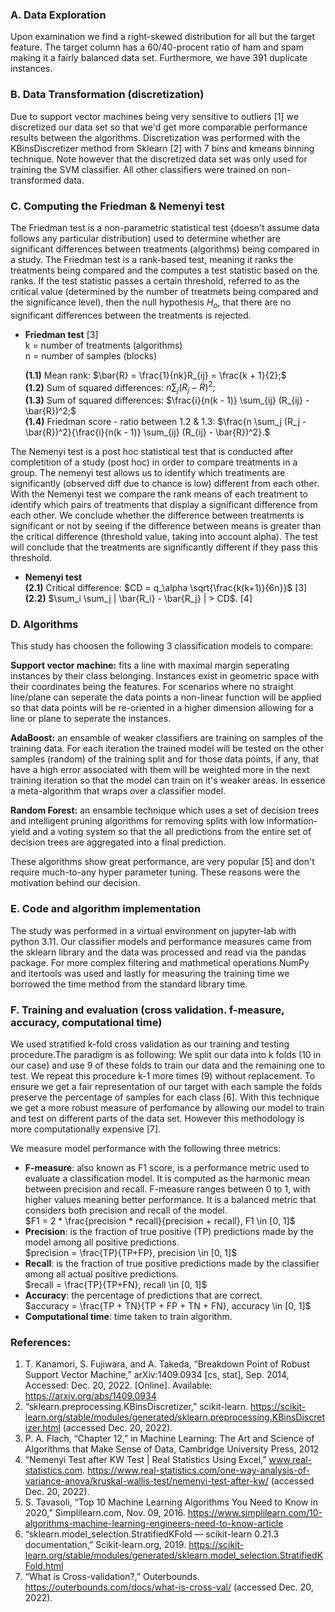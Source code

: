 ### **A. Data Exploration**
Upon examination we find a right-skewed distribution for all but the target feature. The target column has a 60/40-procent ratio of ham and spam making it a fairly balanced data set. Furthermore, we have 391 duplicate instances.

### **B. Data Transformation (discretization)**
Due to support vector machines being very sensitive to outliers [1] we discretized our data set so that we'd get more comparable performance results between the algorithms. Discretization was performed with the KBinsDiscretizer method from Sklearn [2] with 7 bins and kmeans binning technique. Note however that the discretized data set was only used for training the SVM classifier. All other classifiers were trained on non-transformed data.

### **C. Computing the Friedman & Nemenyi test**
The Friedman test is a non-parametric statistical test (doesn't assume data follows any particular distribution) used to determine whether are significant differences between treatments (algorithms) being compared in a study. The Friedman test is a rank-based test, meaning it ranks the treatments being compared and the computes a test statistic based on the ranks. If the test statistic passes a certain threshold, referred to as the critical value (determined by the number of treatmets being compared and the significance level), then the null hypothesis $H_o$, that there are no significant differences between the treatments is rejected. <br>

- **Friedman test** [3] <br>
k = number of treatments (algorithms) <br>
n = number of samples (blocks)

    **(1.1)** Mean rank: $\bar{R} = \frac{1}{nk}R_{ij} = \frac{k + 1}{2};$ <br>
    **(1.2)** Sum of squared differences: $n \sum_j (R_j - \bar{R})^2;$ <br>
    **(1.3)** Sum of squared differences: $\frac{i}{n(k - 1)} \sum_{ij} (R_{ij} - \bar{R})^2;$ <br>
    **(1.4)** Friedman score - ratio between 1.2 & 1.3: $\frac{n \sum_j (R_j - \bar{R})^2}{\frac{i}{n(k - 1)} \sum_{ij} (R_{ij} - \bar{R})^2}.$ <br>

The Nemenyi test is a post hoc statistical test that is conducted after completition of a study (post hoc) in order to compare treatments in a group. The nemenyi test allows us to identify which treatments are significantly (observed diff due to chance is low) different from each other. With the Nemenyi test we compare the rank means of each treatment to identify which pairs of treatments that display a significant difference from each other. We conclude whether the difference between treatments is significant or not by seeing if the difference between means is greater than the critical difference (threshold value, taking into account alpha). The test will conclude that the treatments are significantly different if they pass this threshold.

- **Nemenyi test** <br>
**(2.1)** Critical difference: $CD = q_\alpha \sqrt{\frac{k(k+1)}{6n}}$ [3] <br>
**(2.2)** $\sum_i \sum_j | \bar{R_i} - \bar{R_j} | > CD$. [4]

### **D. Algorithms**
This study has choosen the following 3 classification models to compare:

**Support vector machine:** fits a line with maximal margin seperating instances by their class belonging. Instances exist in geometric space with their coordinates being the features. For scenarios where no straight line/plane can seperate the data points a non-linear function will be applied so that data points will be re-oriented in a higher dimension allowing for a line or plane to seperate the instances.

**AdaBoost:** an ensamble of weaker classifiers are training on samples of the training data. For each iteration the trained model will be tested on the other samples (random) of the training split and for those data points, if any, that have a high error associated with them will be weighted more in the next training iteration so that the model can train on it's weaker areas. In essence a meta-algorithm that wraps over a classifier model.

**Random Forest:** an ensamble technique which uses a set of decision trees and intelligent pruning algorithms for removing splits with low information-yield and a voting system so that the all predictions from the entire set of decision trees are aggregated into a final prediction. <br>

These algorithms show great performance, are very popular [5] and don't require much-to-any hyper parameter tuning. These reasons were the motivation behind our decision.

### **E. Code and algorithm implementation**
The study was performed in a virtual environment on jupyter-lab with python 3.11. Our classifier models and performance measures came from the sklearn library and the data was processed and read via the pandas package. For more complex filtering and mathmetical operations NumPy and itertools was used and lastly for measuring the training time we borrowed the time method from the standard library time.

### **F. Training and evaluation (cross validation. f-measure, accuracy, computational time)**
We used stratified k-fold cross validation as our training and testing procedure.The paradigm is as following: We split our data into k folds (10 in our case)
and use 9 of these folds to train our data and the remaining one to test. We repeat this procedure k-1 more times (9) without replacement.
To ensure we get a fair representation of our target with each sample the folds preserve the percentage of samples for each class [6].
With this technique we get a more robust measure of perfomance by allowing our model to train and test on different parts of the data set.
However this methodology is more computationally expensive [7].

We measure model performance with the following three metrics: <br>
- **F-measure**: also known as F1 score, is a performance metric used to evaluate a classification model. It is computed as the harmonic mean between precision and recall. F-measure ranges between 0 to 1, with higher values meaning better performance. It is a balanced metric that considers both precision and recall of the model.<br>
$F1 = 2 * \frac{precision * recall}{precision + recall}, F1 \in [0, 1]$ <br>
- **Precision**: is the fraction of true positive (TP) predictions made by the model among all positive predictions. <br>
$precision = \frac{TP}{TP+FP}, precision \in [0, 1]$ <br>
- **Recall**: is the fraction of true positive predictions made by the classifier among all actual positive predictions. <br>
$recall = \frac{TP}{TP+FN}, recall \in [0, 1]$ <br>
- **Accuracy**: the percentage of predictions that are correct. <br>
$accuracy = \frac{TP + TN}{TP + FP + TN + FN}, accuracy \in [0, 1]$ <br>
- **Computational time**: time taken to train algorithm.

### **References:**
1. T. Kanamori, S. Fujiwara, and A. Takeda, “Breakdown Point of Robust Support Vector Machine,” arXiv:1409.0934 [cs, stat], Sep. 2014, Accessed: Dec. 20, 2022. [Online]. Available: https://arxiv.org/abs/1409.0934
2. “sklearn.preprocessing.KBinsDiscretizer,” scikit-learn. https://scikit-learn.org/stable/modules/generated/sklearn.preprocessing.KBinsDiscretizer.html (accessed Dec. 20, 2022).
3. P. A. Flach, “Chapter 12,” in Machine Learning: The Art and Science of Algorithms that Make Sense of Data, Cambridge University Press, 2012
4. “Nemenyi Test after KW Test | Real Statistics Using Excel,” www.real-statistics.com. https://www.real-statistics.com/one-way-analysis-of-variance-anova/kruskal-wallis-test/nemenyi-test-after-kw/ (accessed Dec. 20, 2022).
5. S. Tavasoli, “Top 10 Machine Learning Algorithms You Need to Know in 2020,” Simplilearn.com, Nov. 09, 2016. https://www.simplilearn.com/10-algorithms-machine-learning-engineers-need-to-know-article
6. “sklearn.model_selection.StratifiedKFold — scikit-learn 0.21.3 documentation,” Scikit-learn.org, 2019. https://scikit-learn.org/stable/modules/generated/sklearn.model_selection.StratifiedKFold.html
7. “What is Cross-validation?,” Outerbounds. https://outerbounds.com/docs/what-is-cross-val/ (accessed Dec. 20, 2022).